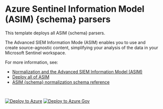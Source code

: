 # Azure Sentinel Information Model (ASIM) {schema} parsers 

This template deploys all ASIM {schema} parsers.

The Advanced SIEM Information Mode (ASIM) enables you to use and create source-agnostic content, simplifying your analysis of the data in your Microsoft Sentinel workspace.

For more information, see:

- [Normalization and the Advanced SIEM Information Model (ASIM)](https://aka.ms/AboutASIM)
- [Deploy all of ASIM](https://aka.ms/DeployASIM)
- [ASIM {schema} normalization schema reference](https://aka.ms/ASim{schema}Doc)

<br>

[![Deploy to Azure](https://aka.ms/deploytoazurebutton)](https://aka.ms/ASim{schema}ARM) [![Deploy to Azure Gov](https://aka.ms/deploytoazuregovbutton)](https://aka.ms/ASim{schema}ARMgov)

<br>
